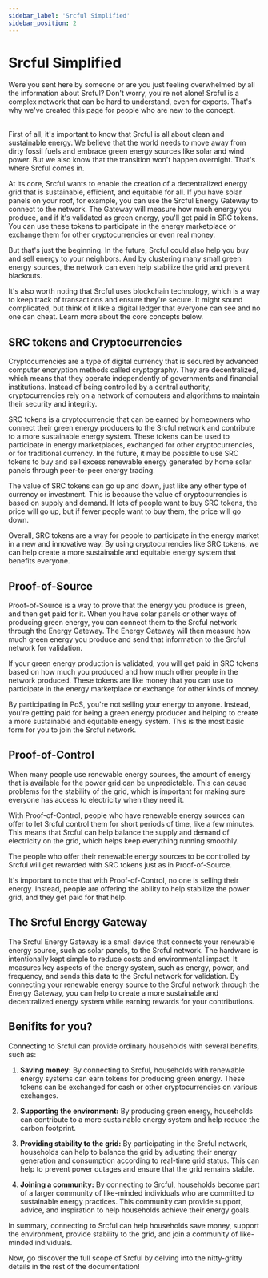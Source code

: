 ```yaml
---
sidebar_label: 'Srcful Simplified'
sidebar_position: 2
---
```


# Srcful Simplified


<div class="alert alert--primary" role="alert">
Were you sent here by someone or are you just feeling overwhelmed by all the information about Srcful? Don't worry, you're not alone! Srcful is a complex network that can be hard to understand, even for experts. That's why we've created this page for people who are new to the concept.
</div><br />

First of all, it's important to know that Srcful is all about clean and sustainable energy. We believe that the world needs to move away from dirty fossil fuels and embrace green energy sources like solar and wind power. But we also know that the transition won't happen overnight. That's where Srcful comes in.

At its core, Srcful wants to enable the creation of a decentralized energy grid that is sustainable, efficient, and equitable for all. If you have solar panels on your roof, for example, you can use the Srcful Energy Gateway to connect to the network. The Gateway will measure how much energy you produce, and if it's validated as green energy, you'll get paid in SRC tokens. You can use these tokens to participate in the energy marketplace or exchange them for other cryptocurrencies or even real money.

But that's just the beginning. In the future, Srcful could also help you buy and sell energy to your neighbors. And by clustering many small green energy sources, the network can even help stabilize the grid and prevent blackouts.

It's also worth noting that Srcful uses blockchain technology, which is a way to keep track of transactions and ensure they're secure. It might sound complicated, but think of it like a digital ledger that everyone can see and no one can cheat. Learn more about the core concepts below.

## SRC tokens and Cryptocurrencies

Cryptocurrencies are a type of digital currency that is secured by advanced computer encryption methods called cryptography. They are decentralized, which means that they operate independently of governments and financial institutions. Instead of being controlled by a central authority, cryptocurrencies rely on a network of computers and algorithms to maintain their security and integrity.

SRC tokens is a cryptocurrencie that can be earned by homeowners who connect their green energy producers to the Srcful network and contribute to a more sustainable energy system. These tokens can be used to participate in energy marketplaces, exchanged for other cryptocurrencies, or for traditional currency. In the future, it may be possible to use SRC tokens to buy and sell excess renewable energy generated by home solar panels through peer-to-peer energy trading.

The value of SRC tokens can go up and down, just like any other type of currency or investment. This is because the value of cryptocurrencies is based on supply and demand. If lots of people want to buy SRC tokens, the price will go up, but if fewer people want to buy them, the price will go down.

Overall, SRC tokens are a way for people to participate in the energy market in a new and innovative way. By using cryptocurrencies like SRC tokens, we can help create a more sustainable and equitable energy system that benefits everyone.

## Proof-of-Source

Proof-of-Source is a way to prove that the energy you produce is green, and then get paid for it. When you have solar panels or other ways of producing green energy, you can connect them to the Srcful network through the Energy Gateway. The Energy Gateway will then measure how much green energy you produce and send that information to the Srcful network for validation.

If your green energy production is validated, you will get paid in SRC tokens based on how much you produced and how much other people in the network produced. These tokens are like money that you can use to participate in the energy marketplace or exchange for other kinds of money.

By participating in PoS, you're not selling your energy to anyone. Instead, you're getting paid for being a green energy producer and helping to create a more sustainable and equitable energy system. This is the most basic form for you to join the Srcful network.

## Proof-of-Control

When many people use renewable energy sources, the amount of energy that is available for the power grid can be unpredictable. This can cause problems for the stability of the grid, which is important for making sure everyone has access to electricity when they need it.

With Proof-of-Control, people who have renewable energy sources can offer to let Srcful control them for short periods of time, like a few minutes. This means that Srcful can help balance the supply and demand of electricity on the grid, which helps keep everything running smoothly.

The people who offer their renewable energy sources to be controlled by Srcful will get rewarded with SRC tokens just as in Proof-of-Source.

It's important to note that with Proof-of-Control, no one is selling their energy. Instead, people are offering the ability to help stabilize the power grid, and they get paid for that help.

## The Srcful Energy Gateway

The Srcful Energy Gateway is a small device that connects your renewable energy source, such as solar panels, to the Srcful network. The hardware is intentionally kept simple to reduce costs and environmental impact. It measures key aspects of the energy system, such as energy, power, and frequency, and sends this data to the Srcful network for validation. By connecting your renewable energy source to the Srcful network through the Energy Gateway, you can help to create a more sustainable and decentralized energy system while earning rewards for your contributions.

## Benifits for you?

Connecting to Srcful can provide ordinary households with several benefits, such as:

1. **Saving money:** By connecting to Srcful, households with renewable energy systems can earn tokens for producing green energy. These tokens can be exchanged for cash or other cryptocurrencies on various exchanges.

2. **Supporting the environment:** By producing green energy, households can contribute to a more sustainable energy system and help reduce the carbon footprint.

3. **Providing stability to the grid:** By participating in the Srcful network, households can help to balance the grid by adjusting their energy generation and consumption according to real-time grid status. This can help to prevent power outages and ensure that the grid remains stable.

4. **Joining a community:** By connecting to Srcful, households become part of a larger community of like-minded individuals who are committed to sustainable energy practices. This community can provide support, advice, and inspiration to help households achieve their energy goals.

In summary, connecting to Srcful can help households save money, support the environment, provide stability to the grid, and join a community of like-minded individuals.

<div class="alert alert--primary" role="alert">
Now, go discover the full scope of Srcful by delving into the nitty-gritty details in the rest of the documentation!
</div>